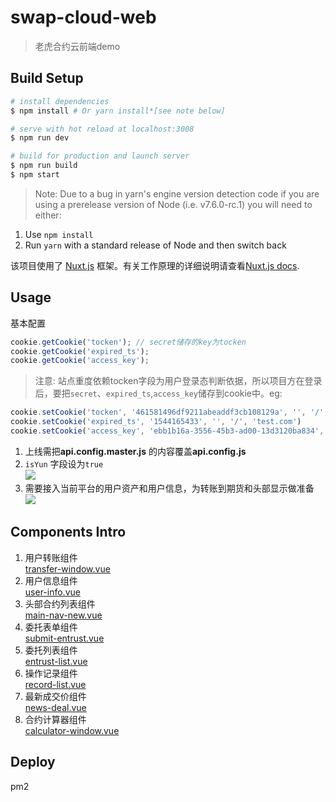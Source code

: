 # swap-cloud-web

> 老虎合约云前端demo

## Build Setup

``` bash
# install dependencies
$ npm install # Or yarn install*[see note below]

# serve with hot reload at localhost:3008
$ npm run dev

# build for production and launch server
$ npm run build
$ npm start
```

>Note: Due to a bug in yarn's engine version detection code if you are
using a prerelease version of Node (i.e. v7.6.0-rc.1) you will need to either:
  1. Use `npm install`
  2. Run `yarn` with a standard release of Node and then switch back

该项目使用了 [Nuxt.js](https://zh.nuxtjs.org/) 框架。有关工作原理的详细说明请查看[Nuxt.js docs](https://github.com/nuxt/nuxt.js).

## Usage  

基本配置
```javascript
cookie.getCookie('tocken'); // secret储存的key为tocken
cookie.getCookie('expired_ts');
cookie.getCookie('access_key');
```

>注意: 站点重度依赖tocken字段为用户登录态判断依据，所以项目方在登录后，要把`secret`、`expired_ts`,`access_key`储存到cookie中。eg:    

```javascript
cookie.setCookie('tocken', '461581496df9211abeaddf3cb108129a', '', '/', 'test.com')
cookie.setCookie('expired_ts', '1544165433', '', '/', 'test.com')
cookie.setCookie('access_key', 'ebb1b16a-3556-45b3-ad00-13d3120ba834', '', '/', 'test.com')
```  

1. 上线需把**api.config.master.js** 的内容覆盖**api.config.js**
2. `isYun` 字段设为`true`  
![]("/static/readme/usage-2.png")  
3. 需要接入当前平台的用户资产和用户信息，为转账到期货和头部显示做准备  
![]("https://github.com/tigercloudproject/swap-cloud-web/blob/master/static/readme/usage-3.png")  

## Components Intro
1. 用户转账组件  
[transfer-window.vue](https://github.com/tigercloudproject/swap-cloud-web/blob/master/components/index/submit-entrust-cp/confirm-plan-window.vue)
2. 用户信息组件  
[user-info.vue](https://github.com/tigercloudproject/swap-cloud-web/blob/master/components/template/user-info.vue)  
3. 头部合约列表组件  
[main-nav-new.vue](https://github.com/tigercloudproject/swap-cloud-web/blob/master/components/index/main-nav-new.vue)  
4. 委托表单组件  
[submit-entrust.vue](https://github.com/tigercloudproject/swap-cloud-web/blob/master/components/index/submit-entrust.vue)    
5. 委托列表组件  
[entrust-list.vue](https://github.com/tigercloudproject/swap-cloud-web/blob/master/components/index/entrust-list.vue)  
6. 操作记录组件  
[record-list.vue](https://github.com/tigercloudproject/swap-cloud-web/blob/master/components/index/record-list.vue)  
7. 最新成交价组件  
[news-deal.vue](https://github.com/tigercloudproject/swap-cloud-web/blob/master/components/index/news-deal.vue)  
8. 合约计算器组件  
[calculator-window.vue](https://github.com/tigercloudproject/swap-cloud-web/blob/master/components/index/type-title-cp/calculator-window.vue)  

## Deploy  
pm2
